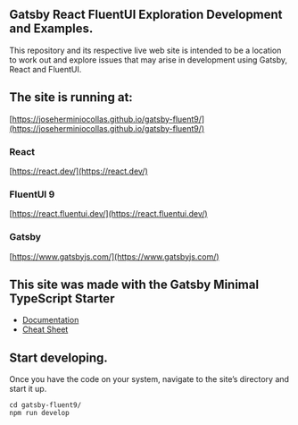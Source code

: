 ## Gatsby React FluentUI Exploration Development and Examples.

This repository and its respective live web site is intended to be a location to work out and explore issues that may arise in development using Gatsby, React and FluentUI.

## The site is running at:

[https://joseherminiocollas.github.io/gatsby-fluent9/](https://joseherminiocollas.github.io/gatsby-fluent9/)


### React

[https://react.dev/](https://react.dev/)


### FluentUI 9 

[https://react.fluentui.dev/](https://react.fluentui.dev/)


### Gatsby

[https://www.gatsbyjs.com/](https://www.gatsbyjs.com/)


## This site was made with the Gatsby Minimal TypeScript Starter
  - [Documentation](https://www.gatsbyjs.com/docs/)
  - [Cheat Sheet](https://www.gatsbyjs.com/docs/cheat-sheet/)



## Start developing.

Once you have the code on your system, navigate to the site’s directory and start it up.

```shell
cd gatsby-fluent9/
npm run develop
```
